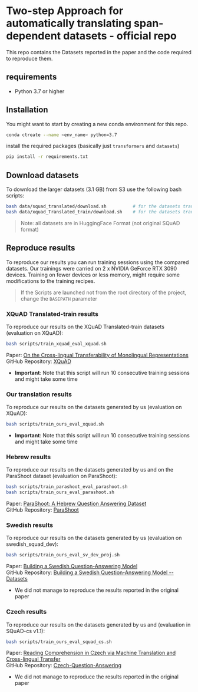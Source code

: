 # Two-step Approach for automatically translating span-dependent datasets - official repo


This repo contains the Datasets reported in the paper and the code required to reproduce them.


## requirements
- Python 3.7 or higher 
 

## Installation

You might want to start by creating a new conda environment for this repo.
```bash
conda ctreate --name <env_name> python=3.7
```


install the required packages (basically just `transformers` and `datasets`)
```bash
pip install -r requirements.txt
```

## Download datasets
To download the larger datasets (3.1 GB) from S3 use the following bash scripts:
```bash
bash data/squad_translated/download.sh          # for the datasets translated by us (1.9 GB)
bash data/xquad_Translated_train/download.sh    # for the datasets translated by XQuAD (1.2 GB)

```
> Note: all datasets are in HuggingFace Format (not original SQuAD format)

## Reproduce results
To reproduce our results you can run training sessions using the compared datasets.
Our trainings were carried on 2 x NVIDIA GeForce RTX 3090 devices. Training on fewer devices or less memory,
might require some modifications to the training recipes.
> If the Scripts are launched not from the root directory of the project, change the `BASEPATH` parameter


### XQuAD Translated-train results
To reproduce our results on the XQuAD Translated-train datasets (evaluation on XQuAD):
```bash
bash scripts/train_xquad_eval_xquad.sh
```
Paper: [On the Cross-lingual Transferability of Monolingual Representations](https://arxiv.org/abs/1910.11856)<br>
GitHub Repository: [XQuAD](https://github.com/deepmind/xquad)
* **Important**: Note that this script will run 10 consecutive training sessions and might take some time 

### Our translation results
To reproduce our results on the datasets generated by us (evaluation on XQuAD):
```bash
bash scripts/train_ours_eval_xquad.sh
```
* **Important**: Note that this script will run 10 consecutive training sessions and might take some time

### Hebrew results
To reproduce our results on the datasets generated by us and on the ParaShoot dataset (evaluation on ParaShoot):
```bash
bash scripts/train_parashoot_eval_parashoot.sh
bash scripts/train_ours_eval_parashoot.sh
```
Paper: [ParaShoot: A Hebrew Question Answering Dataset](https://arxiv.org/abs/2109.11314)<br> 
GitHub Repository: [ParaShoot](https://github.com/omrikeren/ParaShoot) 

### Swedish results
To reproduce our results on the datasets generated by us (evaluation on swedish_squad_dev):
```bash
bash scripts/train_ours_eval_sv_dev_proj.sh
```
Paper: [Building a Swedish Question-Answering Model](https://aclanthology.org/2020.pam-1.16)<br> 
GitHub Repository: [Building a Swedish Question-Answering Model -- Datasets](https://github.com/vottivott/building-a-swedish-qa-model)
* We did not manage to reproduce the results reported in the original paper

### Czech results
To reproduce our results on the datasets generated by us and (evaluation in SQuAD-cs v1.1):
```bash
bash scripts/train_ours_eval_squad_cs.sh
```
Paper: [Reading Comprehension in Czech via Machine Translation and Cross-lingual Transfer](https://arxiv.org/abs/2007.01667)<br>
GitHub Repository: [Czech-Question-Answering](https://github.com/kackamac/Czech-Question-Answering)
* We did not manage to reproduce the results reported in the original paper


